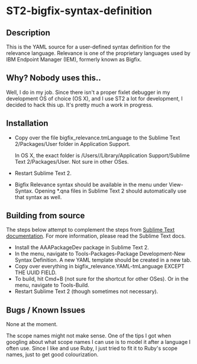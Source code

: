 # ST2-bigfix-syntax-definition

## Description

This is the YAML source for a user-defined syntax definition for the relevance language. Relevance is one of the proprietary languages used by IBM Endpoint Manager (IEM), formerly known as Bigfix.

## Why? Nobody uses this..

Well, I do in my job. Since there isn't a proper fixlet debugger in my development OS of choice (OS X), and I use ST2 a lot for development, I decided to hack this up. It's pretty much a work in progress.

## Installation

- Copy over the file bigfix_relevance.tmLanguage to the Sublime Text 2/Packages/User folder in Application Support.

  In OS X, the exact folder is /Users/<username>/Library/Application Support/Sublime Text 2/Packages/User. Not sure in other OSes.

- Restart Sublime Text 2.
- Bigfix Relevance syntax should be available in the menu under View-Syntax. Opening *.qna files in Sublime Text 2 should automatically use that syntax as well.

## Building from source

The steps below attempt to complement the steps from [Sublime Text documentation](http://docs.sublimetext.info/en/latest/extensibility/syntaxdefs.html). For more information, please read the Sublime Text docs.

- Install the AAAPackageDev package in Sublime Text 2.
- In the menu, navigate to Tools-Packages-Package Development-New Syntax Definition. A new YAML template should be created in a new tab.
- Copy over everything in bigfix_relevance.YAML-tmLanguage EXCEPT THE UUID FIELD.
- To build, hit Cmd+B (not sure for the shortcut for other OSes). Or in the menu, navigate to Tools-Build.
- Restart Sublime Text 2 (though sometimes not necessary).

## Bugs / Known Issues

None at the moment.

The scope names might not make sense. One of the tips I got when googling about what scope names I can use is to model it after a language I often use. Since I like and use Ruby, I just tried to fit it to Ruby's scope names, just to get good colourization.
